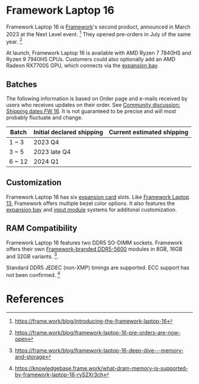 # Framework Laptop 16
Framework Laptop 16 is [Framework](/framework-computer-inc)'s second product, announced in March 2023 at the Next Level event. [^1] They opened pre-orders in July of the same year. [^2] 

At launch, Framework Laptop 16 is available with AMD Ryzen 7 7840HS and Ryzen 9 7940HS CPUs.
Customers could also optionally add an AMD Radeon RX7700S GPU, which connects via the [expansion bay](/expansion-bay).

## Batches

The following information is based on Order page and e-mails received by users who receives updates on their order. See [Community discussion: Shipping dates FW 16](https://community.frame.work/t/shipping-dates-fw-16/35491).
It is not guaranteed to be precise and will most probably fluctuate and change.

| Batch | Initial declared shipping | Current estimated shipping |
| --- | --- | --- |
| 1 ~ 3   | 2023 Q4 |  |
| 3 ~ 5   | 2023 late Q4 |  |
| 6 ~ 12  | 2024 Q1 | |

## Customization
Framework Laptop 16 has six [expansion card](/expansion-cards) slots. Like [Framework Laptop 13](/framework-laptop-13), Framework offers multiple bezel color options. It also features the [expansion bay](/expansion-bay) and [input module](/input-modules) systems for additonal customization.

## RAM Compatibility

Framework Laptop 16 features two DDR5 SO-DIMM sockets. Framework offers their own [Framework-branded DDR5-5600](https://frame.work/marketplace/memory-storage?search=DDR5) modules in
8GB, 16GB and 32GB variants. [^3].

Standard DDR5 JEDEC (non-XMP) timings are supported. ECC support has not been confirmed. [^4]

# References
[^1]: https://frame.work/blog/introducing-the-framework-laptop-16
[^2]: https://frame.work/blog/framework-laptop-16-pre-orders-are-now-open
[^3]: https://frame.work/blog/framework-laptop-16-deep-dive---memory-and-storage
[^4]:https://knowledgebase.frame.work/what-dram-memory-is-supported-by-framework-laptop-16-ryS2Xr3ch